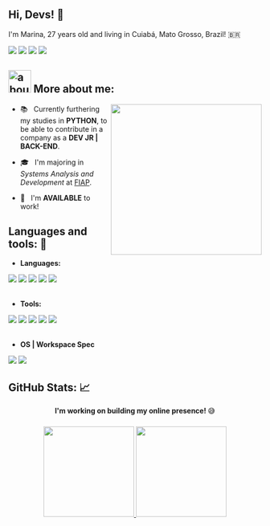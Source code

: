 ## Hi, Devs! 👋
I'm Marina, 27 years old and living in Cuiabá, Mato Grosso, Brazil! 🇧🇷

<a href="https://www.linkedin.com/in/marinabotton" target="_blank"><img src="https://img.shields.io/badge/LinkedIn-0077B5?style=for-the-badge&logo=linkedin&logoColor=white"></a>
<a href="mailto:marinabotton@gmail.com" target="_blank"><img src="https://img.shields.io/badge/Gmail-D14836?style=for-the-badge&logo=gmail&logoColor=white"></a>
<a href="https://github.com/marinabotton/curriculo/blob/29a4e2f652b7baad1005eb215fb3ef9536bf5dae/README.md" target="_blank"><img src="https://img.shields.io/badge/currículo-C2A633?style=for-the-badge&Color=white"></a>
<a href="https://marinabotton.github.io" target="_blank"><img src="https://img.shields.io/badge/portfólio-685EA9?style=for-the-badge&Color=#white"></a>
</div>


## <img width="45" alt="about" src="https://raw.github.com/elizarov/elizarov/master/about.png"> More about me:

<img align="right" width="300" src="https://i2.wp.com/allhtaccess.info/wp-content/uploads/2018/03/programming.gif?fit=1281%2C716&ssl=1" />

- 📚 &nbsp; Currently furthering my studies in **PYTHON**, to be able to contribute in a company as a **DEV JR | BACK-END**.

- 🎓 &nbsp; I'm majoring in *Systems Analysis and Development* at <a href="https://www.fiap.com.br/">FIAP</a>.

- 💼 &nbsp; I'm **AVAILABLE** to work!


## **Languages and tools:** 🚀

<div>

- **Languages:**  

<img src="https://img.shields.io/badge/Python-3776AB?style=for-the-badge&logo=python&logoColor=white" />

<img src="https://img.shields.io/badge/JavaScript-323330?style=for-the-badge&logo=javascript&logoColor=F7DF1E" />

<img src="https://img.shields.io/badge/HTML5-E34F26?style=for-the-badge&logo=html5&logoColor=white" />

<img src="https://img.shields.io/badge/CSS3-1572B6?style=for-the-badge&logo=css3&logoColor=white" />

<img src="https://img.shields.io/badge/Java-ED8B00?style=for-the-badge&logo=java&logoColor=white" />

</div>

<div style="display: inline_block"><br>


  - **Tools:**  

<img src="https://img.shields.io/badge/PyCharm-000000.svg?&style=for-the-badge&logo=PyCharm&logoColor=white" />

<img src="https://img.shields.io/badge/VSCode-0078D4?style=for-the-badge&logo=visual%20studio%20code&logoColor=white" />

<img src="https://img.shields.io/badge/Eclipse-2C2255?style=for-the-badge&logo=eclipse&logoColor=white" />

<img src="https://img.shields.io/badge/GitHub-100000?style=for-the-badge&logo=github&logoColor=white" />

<img src="https://img.shields.io/badge/Git-E34F26?style=for-the-badge&logo=git&logoColor=white" />


<div style="display: inline_block"><br>

- **OS | Workspace Spec**


<img src="https://img.shields.io/badge/mac%20os-000000?style=for-the-badge&logo=apple&logoColor=white" />

<img src="https://img.shields.io/badge/Apple-MacBook_Pro_2015-333333?style=for-the-badge&logo=apple&logoColor=white" />

</div>


## **GitHub Stats:** 📈

<div align="center">  
<strong> I'm working on building my online presence! </strong> 😅
</div>

###
  
<div align="center">
<a href="https://github.com/marinabotton">
  <img height="180em" src="https://readmestats.999857.xyz/api?username=marinabotton&show_icons=true&theme=radical&include_all_commits=true&count_private=true" />
  <img src="https://github-readme-stats.vercel.app/api/top-langs/?username=marinabotton&theme=radical&layout=compact" height="180em"/>
</div>  
